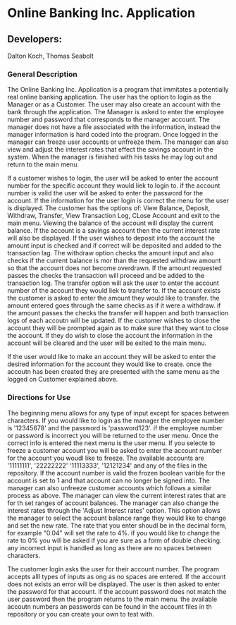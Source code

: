 # Online Banking Inc. Application

## Developers:
Dalton Koch,
Thomas Seabolt

### General Description
The Online Banking Inc. Application is a program that immitates a potentially real online banking application. The user has the option to login as the Manager or as a Customer. The user may also create an account with the bank through the application. The Manager is asked to enter the employee number and password that corresponds to the manager account. The manager does not have a file associated with the information, instead the manager information is hard coded into the program. Once logged in the manager can freeze user accounts or unfreeze them. The manager can also view and adjust the interest rates that effect the savings account in the system. When the manager is finished with his tasks he may log out and return to the main menu. 

If a customer wishes to login, the user will be asked to enter the account number for the specific account they would liek to login to. if the account number is valid the user will be asked to enter the password for the account. If the information for the user login is correct the menu for the user is displayed. The customer has the options of: View Balance, Deposit, Withdraw, Transfer, View Transaction Log, CLose Account and exit to the main menu. Viewing the balance of the account will display the current balance. If the account is a savings account then the current interest rate will also be displayed. If the user wishes to deposit into the account the amount input is checked and if correct will be deposited and added to the transaction lag. The withdraw option checks the amount input and also checks if the current balance is mor than the requested withdraw amount so that the account does not become overdrawn. If the amount requested passes the checks the transaction will proceed and be added to the transaction log. The transfer option will ask the user to enter the account number of the account they would liek to transfer to. If the account exists the customer is asked to enter the amount they would like to transfer. the amount entered goes through the same checks as if it were a withdraw. if the amount passes the checks the transfer will happen and both transaction logs of each accoutn will be updated. If the customer wishes to close the account they will be prompted again as to make sure that they want to close the account. If they do wish to close the account the information in the account will be cleared and the user will be exited to the main menu. 

If the user would like to make an account they will be asked to enter the desired information for the account they would like to create. once the accoutn has been created they are presented with the same menu as the logged on Customer explained above.

### Directions for Use
The beginning menu allows for any type of input except for spaces between characters. If you would like to login as the manager the employee number is '12345678' and the password is 'password123'. if the employee number or password is incorrect you will be returned to the user menu. Once the correct info is entered the next menu is the user menu. If you selecte to freeze a customer account you will be asked to enter the account number for the account you woudl like to freeze. The available accounts are '11111111', '22222222' '11113333', '12121234' and any of the files in the repository. If the account number is valid the frozen boolean varible for the account is set to 1 and that account can no longer be signed into. The manager can also unfreeze customer accounts which follows a similar process as above. The manager can view the current interest rates that are for th set ranges of account balances. The manager can also change the interest rates through the 'Adjust Interest rates' option. This option allows the manager to select the account balance range they would like to change and set the new rate. The rate that you enter shoudl be in the decimal form, for example "0.04" will set the rate to 4%. if you would like to change the rate to 0% you will be asked if you are sure as a form of double checking. any incorrect input is handled as long as there are no spaces between characters. 

The customer login asks the user for their account number. The program accepts alll types of inputs as ong as no spaces are entered. If the account does not exists an error will be displayed. The user is then asked to enter the password for that account. if the account password does not match the user password then the program returns to the main menu. the available accoutn numbers an passwords can be found in the account files in th repository or you can create your own to test with.